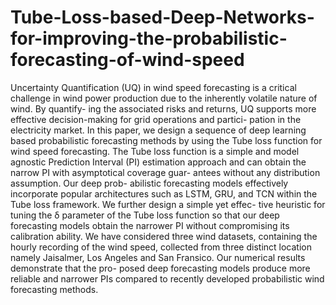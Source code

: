 # Tube-Loss-based-Deep-Networks-for-improving-the-probabilistic-forecasting-of-wind-speed
Uncertainty Quantification (UQ) in wind speed
forecasting is a critical challenge in wind power production
due to the inherently volatile nature of wind. By quantify-
ing the associated risks and returns, UQ supports more
effective decision-making for grid operations and partici-
pation in the electricity market. In this paper, we design a
sequence of deep learning based probabilistic forecasting
methods by using the Tube loss function for wind speed
forecasting. The Tube loss function is a simple and model
agnostic Prediction Interval (PI) estimation approach and
can obtain the narrow PI with asymptotical coverage guar-
antees without any distribution assumption. Our deep prob-
abilistic forecasting models effectively incorporate popular
architectures such as LSTM, GRU, and TCN within the
Tube loss framework. We further design a simple yet effec-
tive heuristic for tuning the δ parameter of the Tube loss
function so that our deep forecasting models obtain the
narrower PI without compromising its calibration ability.
We have considered three wind datasets, containing the
hourly recording of the wind speed, collected from three
distinct location namely Jaisalmer, Los Angeles and San
Fransico. Our numerical results demonstrate that the pro-
posed deep forecasting models produce more reliable and
narrower PIs compared to recently developed probabilistic
wind forecasting methods.

